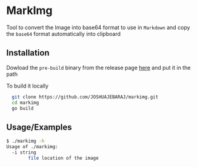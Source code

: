 
# MarkImg

Tool to convert the Image into base64 format to use in `Markdown` and copy the `base64` format automatically into clipboard

## Installation

Dowload the `pre-build` binary from the release page [here](https://github.com/JOSHUAJEBARAJ/markimg/releases/tag/0.1) and put it in the path 


To build it locally
```bash
  git clone https://github.com/JOSHUAJEBARAJ/markimg.git
  cd markimg
  go build 
```
    
    
## Usage/Examples

```bash 
$ ./markimg -h 
Usage of ./markimg:
  -i string
        file location of the image
```

  
